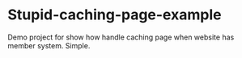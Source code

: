 # Stupid-caching-page-example
Demo project for show how handle caching page when website has member system. Simple.
